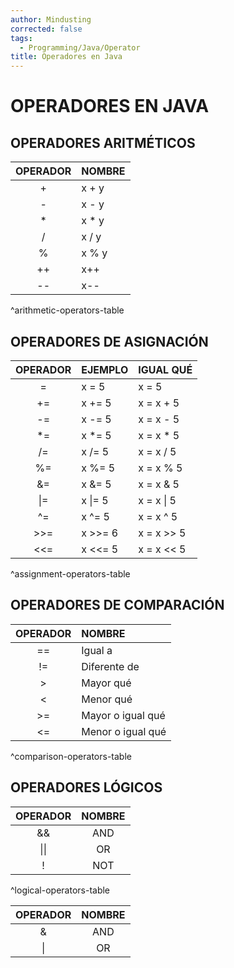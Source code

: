 ```yaml
---
author: Mindusting
corrected: false
tags:
  - Programming/Java/Operator
title: Operadores en Java
---
```


# OPERADORES EN JAVA

## OPERADORES ARITMÉTICOS

| OPERADOR | NOMBRE |
|:--------:|:------ |
|    +     | x + y  |
|    -     | x - y  |
|    \*    | x \* y |
|    /     | x / y  |
|    %     | x % y  |
|    ++    | x++    |
|    --    | x--    |
^arithmetic-operators-table

## OPERADORES DE ASIGNACIÓN

| OPERADOR | EJEMPLO | IGUAL QUÉ  |
|:--------:|:------- |:---------- |
|    =     | x = 5   | x = 5      |
|    +=    | x += 5  | x = x + 5  |
|    -=    | x -= 5  | x = x - 5  |
|   \*=    | x \*= 5 | x = x \* 5 |
|    /=    | x /= 5  | x = x / 5  |
|    %=    | x %= 5  | x = x % 5  |
|    &=    | x &= 5  | x = x & 5  |
|   \|=    | x \|= 5 | x = x \| 5 |
|    ^=    | x ^= 5  | x = x ^ 5  |
|   >>=    | x >>= 6 | x = x >> 5 |
|   <<=    | x <<= 5 | x = x << 5 |
^assignment-operators-table

## OPERADORES DE COMPARACIÓN

| OPERADOR | NOMBRE            |
|:--------:|:----------------- |
|    ==    | Igual a           |
|    !=    | Diferente de      |
|    >     | Mayor qué         |
|    <     | Menor qué         |
|    >=    | Mayor o igual qué |
|    <=    | Menor o igual qué |
^comparison-operators-table

## OPERADORES LÓGICOS

| OPERADOR | NOMBRE |
|:--------:|:------:|
|    &&    |  AND   |
|   \|\|   |   OR   |
|    !     |  NOT   |
^logical-operators-table

| OPERADOR | NOMBRE |
|:--------:|:------:|
|    &     |  AND   |
|    \|    |   OR   |
